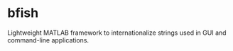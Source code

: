 # bfish
Lightweight MATLAB framework to internationalize strings used in GUI and command-line applications.
